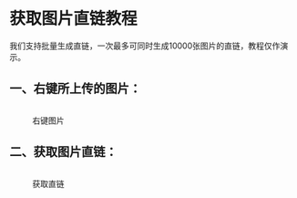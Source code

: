 # 获取图片直链教程

我们支持批量生成直链，一次最多可同时生成10000张图片的直链，教程仅作演示。

## 一、右键所上传的图片：

<figure><img src="https://a.h1static.cn/blog/pic/2025.2.2/5.png" alt=""><figcaption><p>右键图片</p></figcaption></figure>

## 二、获取图片直链：

<figure><img src="https://a.h1static.cn/blog/pic/2025.2.2/6.png" alt=""><figcaption><p>获取直链</p></figcaption></figure>
